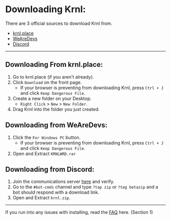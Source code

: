 # Downloading Krnl:
There are 3 official sources to download Krnl from.
- [krnl.place](https://krnl.place)
- [WeAreDevs](https://wearedevs.net/d/Krnl)
- [Discord](https://krnl.place/invite)

---

## Downloading From krnl.place:
1. Go to krnl.place (if you aren't already).
2. Click `Download` on the front page.
    - If your browser is preventing from downloading Krnl, press `Ctrl + J` and click `Keep Dangerous File`.
3. Create a new folder on your Desktop.
    - `Right Click` > `New` > `New Folder`.
4. Drag Krnl into the folder you just created.

## Downloading from WeAreDevs:
1. Click the `For Windows PC` button.
    - If your browser is preventing from downloading Krnl, press `Ctrl + J` and click `Keep Dangerous File`.
2. Open and Extract `KRNLWRD.rar`

## Downloading from Discord:
1. Join the communications server [here](https://krnl.place/invite) and verify.
2. Go to the `#bot-cmds` channel and type `?tap zip` or `?tag betazip` and a bot should respond with a download link.
3. Open and Extract `krnl.zip`.

---

If you run into any issues with installing, read the [FAQ](https://krnl.place/faq) here. (Section 1)